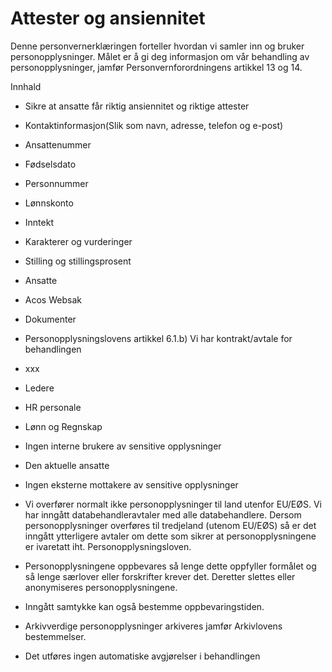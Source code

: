 # Attester og ansiennitet


  

Denne personvernerklæringen forteller hvordan vi samler inn og bruker personopplysninger. Målet er å gi deg informasjon om vår behandling av personopplysninger, jamfør Personvernforordningens artikkel 13 og 14.

  

Innhald

*   Sikre at ansatte får riktig ansiennitet og riktige attester  
    
*   Kontaktinformasjon(Slik som navn, adresse, telefon og e-post)  
    
*   Ansattenummer  
    
*   Fødselsdato  
    
*   Personnummer  
    
*   Lønnskonto  
    
*   Inntekt  
    
*   Karakterer og vurderinger  
    
*   Stilling og stillingsprosent  
    
*   Ansatte  
    
*   Acos Websak  
    
*   Dokumenter  
    
*   Personopplysningslovens artikkel 6.1.b) Vi har kontrakt/avtale for behandlingen  
    
*   xxx  
    
*   Ledere  
    
*   HR personale  
    
*   Lønn og Regnskap  
    
*   Ingen interne brukere av sensitive opplysninger  
    
*   Den aktuelle ansatte  
    
*   Ingen eksterne mottakere av sensitive opplysninger  
    
*   Vi overfører normalt ikke personopplysninger til land utenfor EU/EØS. Vi har inngått databehandleravtaler med alle databehandlere. Dersom personopplysninger overføres til tredjeland (utenom EU/EØS) så er det inngått ytterligere avtaler om dette som sikrer at personopplysningene er ivaretatt iht. Personopplysningsloven.  
    
*   Personopplysningene oppbevares så lenge dette oppfyller formålet og så lenge særlover eller forskrifter krever det. Deretter slettes eller anonymiseres personopplysningene.  
    
*   Inngått samtykke kan også bestemme oppbevaringstiden.  
    
*   Arkivverdige personopplysninger arkiveres jamfør Arkivlovens bestemmelser.  
    
*   Det utføres ingen automatiske avgjørelser i behandlingen